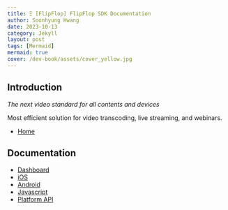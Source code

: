 ```yaml
---
title: Ξ [FlipFlop] FlipFlop SDK Documentation
author: Soonhyung Hwang
date: 2023-10-13
category: Jekyll
layout: post
tags: [Mermaid]
mermaid: true
cover: /dev-book/assets/cover_yellow.jpg
---
```


## Introduction

*The next video standard for all contents and devices*

Most efficient solution for video transcoding, 
live streaming, and webinars.

- [Home](https://www.flipflop.tv/)

## Documentation

- [Dashboard](https://dev.flipflop.tv/docs)
- [iOS](https://dev.flipflop.tv/docs/ios/introduction)
- [Android](https://dev.flipflop.tv/docs/android/introduction)
- [Javascript](https://dev.flipflop.tv/docs/javascript/introduction)
- [Platform API](https://dev.flipflop.tv/docs/platform_api/introduction)
